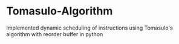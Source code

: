 # Tomasulo-Algorithm
   Implemented dynamic scheduling of instructions using Tomasulo's algorithm with reorder buffer in python
